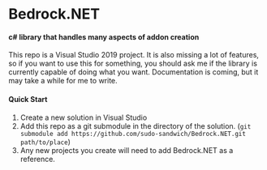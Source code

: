 # Bedrock.NET

#### c# library that handles many aspects of addon creation

This repo is a Visual Studio 2019 project. It is also missing a lot of features, so if you want to use this for something, you should ask me if the library is currently capable of doing what you want. Documentation is coming, but it may take a while for me to write.

#### Quick Start

1. Create a new solution in Visual Studio
2. Add this repo as a git submodule in the directory of the solution. (`git submodule add https://github.com/sudo-sandwich/Bedrock.NET.git path/to/place`)
3. Any new projects you create will need to add Bedrock.NET as a reference.
